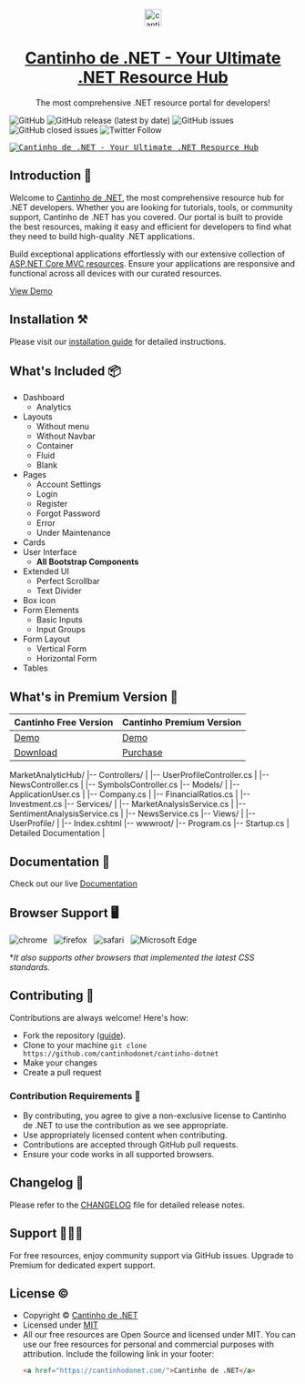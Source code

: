 <p align="center">
   <a href="https://cantinhodonet.com" target="_blank">
      <img src="https://user-images.githubusercontent.com/749684/150333149-805037bc-8874-4a1f-876a-61a9683f8ef5.png" alt="cantinho-logo" width="30px" height="auto">
   </a>
</p>

<h1 align="center">
   <a href="https://cantinhodonet.com" target="_blank" align="center">
      Cantinho de .NET - Your Ultimate .NET Resource Hub
   </a>
</h1>

<p align="center">The most comprehensive .NET resource portal for developers!</p>

![GitHub](https://img.shields.io/github/license/cantinhodonet/cantinho-dotnet) ![GitHub release (latest by date)](https://img.shields.io/github/v/release/cantinhodonet/cantinho-dotnet) ![GitHub issues](https://img.shields.io/github/issues/cantinhodonet/cantinho-dotnet) ![GitHub closed issues](https://img.shields.io/github/issues-closed/cantinhodonet/cantinho-dotnet) ![Twitter Follow](https://img.shields.io/twitter/follow/CantinhoDeDotNet?style=social)

<kbd>[![Cantinho de .NET - Your Ultimate .NET Resource Hub](https://cdn.jsdelivr.net/gh/cantinhodonet/assets/banner/banner.png)](https://cantinhodonet.com)</kbd>

## Introduction 🚀

Welcome to [Cantinho de .NET](https://cantinhodonet.com), the most comprehensive resource hub for .NET developers. Whether you are looking for tutorials, tools, or community support, Cantinho de .NET has you covered. Our portal is built to provide the best resources, making it easy and efficient for developers to find what they need to build high-quality .NET applications.

Build exceptional applications effortlessly with our extensive collection of [ASP.NET Core MVC resources](https://cantinhodonet.com/category/aspnet-core-mvc/). Ensure your applications are responsive and functional across all devices with our curated resources.

[View Demo](https://cantinhodonet.com/demo)

## Installation ⚒️

Please visit our [installation guide](https://cantinhodonet.com/docs/installation) for detailed instructions.

## What's Included 📦

- Dashboard
  - Analytics
- Layouts
  - Without menu
  - Without Navbar
  - Container
  - Fluid
  - Blank
- Pages
  - Account Settings
  - Login
  - Register
  - Forgot Password
  - Error
  - Under Maintenance
- Cards
- User Interface
  - **All Bootstrap Components**
- Extended UI
  - Perfect Scrollbar
  - Text Divider
- Box icon
- Form Elements
  - Basic Inputs
  - Input Groups
- Form Layout
  - Vertical Form
  - Horizontal Form
- Tables

## What's in Premium Version 💎

| Cantinho Free Version                                                                     | Cantinho Premium Version                                                                                                              |
| ---------------------------------------------------------------------------------------- | ---------------------------------------------------------------------------------------------------------------------------------- |
| [Demo](https://cantinhodonet.com/demo/free)                                              | [Demo](https://cantinhodonet.com/demo/premium)                                                                                     |
| [Download](https://cantinhodonet.com/download/free)                                      | [Purchase](https://cantinhodonet.com/purchase/premium)                                                                              |
MarketAnalyticHub/
|-- Controllers/
|   |-- UserProfileController.cs
|   |-- NewsController.cs
|   |-- SymbolsController.cs
|-- Models/
|   |-- ApplicationUser.cs
|   |-- Company.cs
|   |-- FinancialRatios.cs
|   |-- Investment.cs
|-- Services/
|   |-- MarketAnalysisService.cs
|   |-- SentimentAnalysisService.cs
|   |-- NewsService.cs
|-- Views/
|   |-- UserProfile/
|       |-- Index.cshtml
|-- wwwroot/
|-- Program.cs
|-- Startup.cs
                                                                  | Detailed Documentation                                                                                                             |

## Documentation 📜

Check out our live [Documentation](https://cantinhodonet.com/docs)

## Browser Support 🖥️

![chrome](https://cantinhodonet.com/assets/chrome.png)
&nbsp;&nbsp;![firefox](https://cantinhodonet.com/assets/firefox.png)
&nbsp;&nbsp;![safari](https://cantinhodonet.com/assets/safari.png)
&nbsp;&nbsp;![Microsoft Edge](https://cantinhodonet.com/assets/edge.png)

\*_It also supports other browsers that implemented the latest CSS standards._

## Contributing 🦸

Contributions are always welcome! Here's how:

- Fork the repository ([guide](https://docs.github.com/en/get-started/quickstart/fork-a-repo)).
- Clone to your machine `git clone https://github.com/cantinhodonet/cantinho-dotnet`
- Make your changes
- Create a pull request

### Contribution Requirements 🧰

- By contributing, you agree to give a non-exclusive license to Cantinho de .NET to use the contribution as we see appropriate.
- Use appropriately licensed content when contributing.
- Contributions are accepted through GitHub pull requests.
- Ensure your code works in all supported browsers.

## Changelog 📆

Please refer to the [CHANGELOG](CHANGELOG.md) file for detailed release notes.

## Support 🧑🏻‍💻

For free resources, enjoy community support via GitHub issues. Upgrade to Premium for dedicated expert support.

## License &copy;

- Copyright © [Cantinho de .NET](https://cantinhodonet.com/)
- Licensed under [MIT](LICENSE)
- All our free resources are Open Source and licensed under MIT. You can use our free resources for personal and commercial purposes with attribution. Include the following link in your footer:
  ```html
  <a href="https://cantinhodonet.com/">Cantinho de .NET</a>
